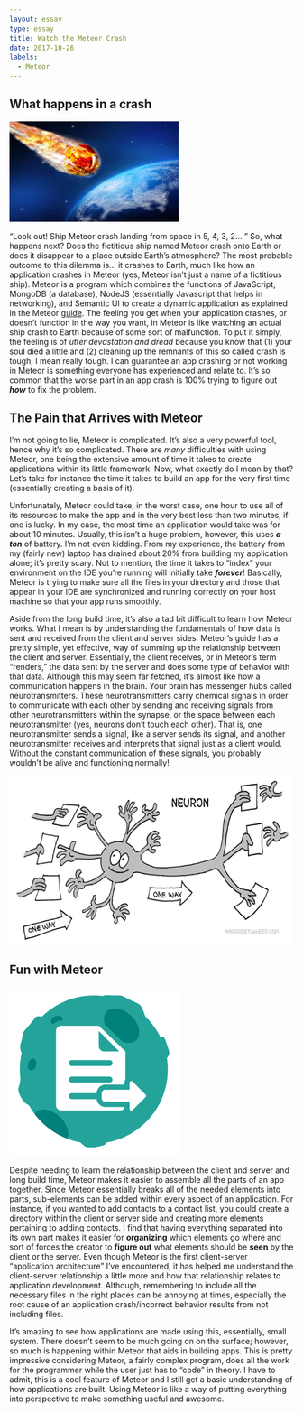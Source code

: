 ```yaml
---
layout: essay
type: essay
title: Watch the Meteor Crash
date: 2017-10-26
labels:
  - Meteor
---
```


## What happens in a crash 

<img class="ui medium left floated rounded image" width="300" src="../images/meteorhitearth.jpg">

“Look out! Ship Meteor crash landing from space in 5, 4, 3, 2… ” So, what happens next? Does the fictitious ship named Meteor crash onto Earth or does it disappear to a place outside Earth’s atmosphere? The most probable outcome to this dilemma is... it crashes to Earth, much like how an application crashes in Meteor (yes, Meteor isn’t just a name of a fictitious ship). Meteor is a program which combines the functions of JavaScript, MongoDB (a database), NodeJS (essentially Javascript that helps in networking), and Semantic UI to create a dynamic application as explained in the Meteor [guide](https://guide.meteor.com/). The feeling you get when your application crashes, or doesn’t function in the way you want, in Meteor is like watching an actual ship crash to Earth because of some sort of malfunction. To put it simply, the feeling is of *utter devastation and dread* because you know that (1) your soul died a little and (2) cleaning up the remnants of this so called crash is tough, I mean really tough. I can guarantee an app crashing or not working in Meteor is something everyone has experienced and relate to. It’s so common that the worse part in an app crash is 100% trying to figure out **_how_** to fix the problem. 

## The Pain that Arrives with Meteor

I’m not going to lie, Meteor is complicated. It’s also a very powerful tool, hence why it’s so complicated. There are *many* difficulties with using Meteor, one being the extensive amount of time it takes to create applications within its little framework. Now, what exactly do I mean by that? Let’s take for instance the time it takes to build an app for the very first time (essentially creating a basis of it). 

Unfortunately, Meteor could take, in the worst case, one hour to use all of its resources to make the app and in the very best less than two minutes, if one is lucky. In my case, the most time an application would take was for about 10 minutes. Usually, this isn’t a huge problem, however, this uses **_a ton_** of battery. I’m not even kidding. From my experience, the battery from my (fairly new) laptop has drained about 20% from building my application alone; it’s pretty scary. Not to mention, the time it takes to “index” your environment on the IDE you’re running will initially take **_forever_**! Basically, Meteor is trying to make sure all the files in your directory and those that appear in your IDE are synchronized and running correctly on your host machine so that your app runs smoothly. 

Aside from the long build time, it’s also a tad bit difficult to learn how Meteor works. What I mean is by understanding the fundamentals of how data is sent and received from the client and server sides. Meteor’s guide has a pretty simple, yet effective, way of summing up the relationship between the client and server. Essentially, the client receives, or in Meteor’s term “renders,” the data sent by the server and does some type of behavior with that data. Although this may seem far fetched, it’s almost like how a communication happens in the brain. Your brain has messenger hubs called neurotransmitters. These neurotransmitters carry chemical signals in order to communicate with each other by sending and receiving signals from other neurotransmitters within the synapse, or the space between each neurotransmitter (yes, neurons don’t touch each other). That is, one neurotransmitter sends a signal, like a server sends its signal, and another neurotransmitter receives and interprets that signal just as a client would. Without the constant communication of these signals, you probably wouldn’t be alive and functioning normally! 

<img class="ui centered big rounded image" height="300" src="../images/neuroncommunication.gif">

## Fun with Meteor 

<img class="ui right small floated image" width="300" src="../images/meteorform.png">

Despite needing to learn the relationship between the client and server and long build time, Meteor makes it easier to assemble all the parts of an app together. Since Meteor essentially breaks all of the needed elements into parts, sub-elements can be added within every aspect of an application. For instance, if you wanted to add contacts to a contact list, you could create a directory within the client or server side and creating more elements pertaining to adding contacts. I find that having everything separated into its own part makes it easier for **organizing** which elements go where and sort of forces the creator to **figure out** what elements should be **seen** by the client or the server. Even though Meteor is the first client-server “application architecture” I’ve encountered, it has helped me understand the client-server relationship a little more and how that relationship relates to application development. Although, remembering to include all the necessary files in the right places can be annoying at times, especially the root cause of an application crash/incorrect behavior results from not including files.

It’s amazing to see how applications are made using this, essentially, small system. There doesn’t seem to be much going on on the surface; however, so much is happening within Meteor that aids in building apps. This is pretty impressive considering Meteor, a fairly complex program, does all the work for the programmer while the user just has to “code” in theory. I have to admit, this is a cool feature of Meteor and I still get a basic understanding of how applications are built. Using Meteor is like a way of putting everything into perspective to make something useful and awesome.
